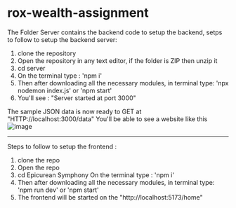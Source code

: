 # rox-wealth-assignment
 
The Folder Server contains the backend code to setup the backend, 
setps to follow to setup the backend server:
1. clone the repository
2. Open the repository in any text editor, if the folder is ZIP then unzip it
3. cd server
4. On the terminal type : 'npm i'
5. Then after downloading all the necessary modules, in terminal type: 'npx nodemon index.js' or 'npm start'
6. You'll see : "Server started at port 3000"

The sample JSON data is now ready to GET at "HTTP://localhost:3000/data"
You'll be able to see a website like this 
![image](https://github.com/ssy2306/rox-wealth-assignment/assets/77876285/3ee92017-cd96-4a9a-bdfd-7de706846911)

-----------------------------------------------------
Steps to follow to setup the frontend :
1. clone the repo
2. Open the repo
3. cd Epicurean Symphony
On the terminal type : 'npm i'
5. Then after downloading all the necessary modules, in terminal type: 'npm run dev' or 'npm start'
6. The frontend will be started on the "http://localhost:5173/home"
